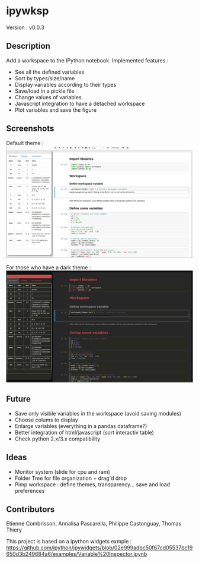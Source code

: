 # ipywksp

Version : v0.0.3

## Description
Add a workspace to the IPython notebook. Implemented features :
- See all the defined variables
- Sort by types/size/name
- Display variables according to their types 
- Save/load in a pickle file
- Change values of variables
- Javascript integration to have a detached workspace
- Plot variables and save the figure

## Screenshots
Default theme :
![alt tag](https://github.com/EtienneCmb/ipywksp/blob/develop/screenshots/theme_light.png)

For those who have a dark theme :
![alt tag](https://github.com/EtienneCmb/ipywksp/blob/develop/screenshots/theme_dark.png)

## Future
- Save only visible variables in the workspace (avoid saving modules)
- Choose colums to display
- Enlarge variables (everything in a pandas dataframe?)
- Better integration of html/javascript (sort interactiv table)
- Check python 2.x/3.x compatibility

## Ideas
- Monitor system (slide for cpu and ram)
- Folder Tree for file organization + drag'd drop
- Pimp workspace : define themes, transparency... save and load preferences

## Contributors
Etienne Combrisson, Annalisa Pascarella, Philippe Castonguay, Thomas Thiery

This project is based on a ipython widgets exmple :
https://github.com/ipython/ipywidgets/blob/02e999adbc50f67cd05537bc19650d3b249684a6/examples/Variable%20Inspector.ipynb
